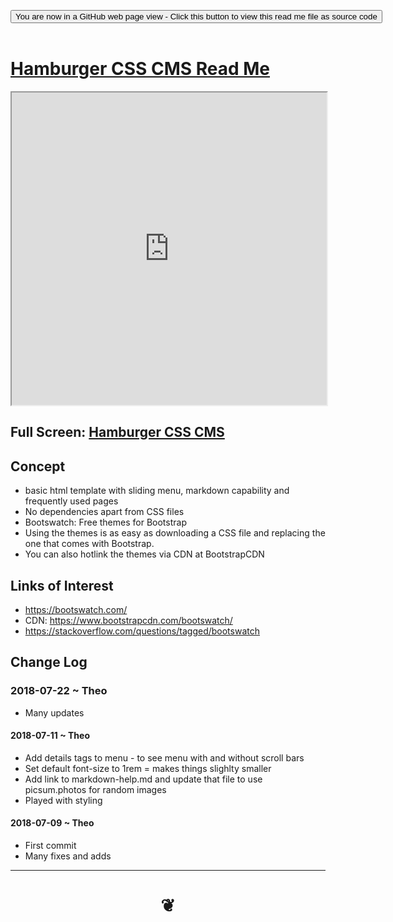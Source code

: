 
<span style=display:none; >[You are now in a GitHub source code view - click this link to view Read Me file as a web page]( https://pushme-pullyou.github.io/#tootoo-templates/hamburger-css-cms/README.md "View file as a web page." ) </span>

<div><input type=button class = 'btn btn-secondary btn-sm' onclick="window.location.href='https://github.com/pushme-pullyou/pushme-pullyou.github.io/tree/master/tootoo-templates/hamburger-css-cms'";
value='You are now in a GitHub web page view - Click this button to view this read me file as source code' ></div>

<br>

# [Hamburger CSS CMS Read Me]( #/tootoo-templates/hamburger-css-cms/README.md )


<iframe src=https://pushme-pullyou.github.io/tootoo-templates/hamburger-css-cms/hamburger-css-cms.html width=100% height=500px >Iframes are not viewable in GitHub source code views</iframe>

## Full Screen: [Hamburger CSS CMS]( https://pushme-pullyou.github.io/tootoo-templates/hamburger-css-cms/hamburger-css-cms.html )



## Concept

* basic html template with sliding menu, markdown capability and frequently used pages
* No dependencies apart from CSS files
* Bootswatch: Free themes for Bootstrap
* Using the themes is as easy as downloading a CSS file and replacing the one that comes with Bootstrap.
* You can also hotlink the themes via CDN at BootstrapCDN

## Links of Interest

* https://bootswatch.com/
* CDN: https://www.bootstrapcdn.com/bootswatch/
* https://stackoverflow.com/questions/tagged/bootswatch


## Change Log


### 2018-07-22 ~ Theo

* Many updates

#### 2018-07-11 ~ Theo

* Add details tags to menu - to see menu with and without scroll bars
* Set default font-size to 1rem = makes things slighlty smaller
* Add link to markdown-help.md and update that file to use picsum.photos for random images
* Played with styling

#### 2018-07-09 ~ Theo

* First commit
* Many fixes and adds

***

# <center title="hello!" ><a href=javascript:window.scrollTo(0,0); style=text-decoration:none; > ❦ </a></center>
